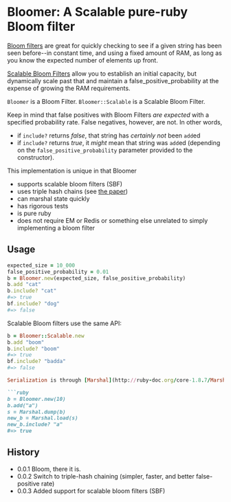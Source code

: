 # Bloomer: A Scalable  pure-ruby Bloom filter

[Bloom filters](http://en.wikipedia.org/wiki/Bloom_filter) are great for quickly checking to see if
a given string has been seen before--in constant time, and using a fixed amount of RAM, as long
as you know the expected number of elements up front.

[Scalable Bloom Filters](http://gsd.di.uminho.pt/members/cbm/ps/dbloom.pdf) allow you to establish an
initial capacity, but dynamically scale past that and maintain a false_positive_probability at the expense of
growing the RAM requirements.

```Bloomer``` is a Bloom Filter. ```Bloomer::Scalable``` is a Scalable Bloom Filter.

Keep in mind that false positives with Bloom Filters *are expected* with a specified probability rate.
False negatives, however, are not. In other words,

* if ```include?``` returns *false*, that string has *certainly not* been ```add```ed
* if ```include?``` returns *true*, it *might* mean that string was ```add```ed (depending on the
```false_positive_probability``` parameter provided to the constructor).

This implementation is unique in that Bloomer

* supports scalable bloom filters (SBF)
* uses triple hash chains (see [the paper](http://www.ccs.neu.edu/home/pete/pub/bloom-filters-verification.pdf))
* can marshal state quickly
* has rigorous tests
* is pure ruby
* does not require EM or Redis or something else unrelated to simply implementing a bloom filter

## Usage

```ruby
expected_size = 10_000
false_positive_probability = 0.01
b = Bloomer.new(expected_size, false_positive_probability)
b.add "cat"
b.include? "cat"
#=> true
bf.include? "dog"
#=> false
```

Scalable Bloom filters use the same API:

```ruby
b = Bloomer::Scalable.new
b.add "boom"
b.include? "boom"
#=> true
bf.include? "badda"
#=> false

Serialization is through [Marshal](http://ruby-doc.org/core-1.8.7/Marshal.html):

```ruby
b = Bloomer.new(10)
b.add("a")
s = Marshal.dump(b)
new_b = Marshal.load(s)
new_b.include? "a"
#=> true
```

## History

* 0.0.1 Bloom, there it is.
* 0.0.2 Switch to triple-hash chaining (simpler, faster, and better false-positive rate)
* 0.0.3 Added support for scalable bloom filters (SBF)


